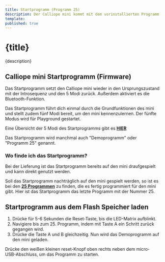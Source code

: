 ```yaml
---
title: Startprogramm (Programm 25)
description: Der Calliope mini kommt mit dem vorinstallierten Programm, das dir einen Startpunkt in der Nutzung bieten soll.
template: 
published: true
---
```


<script>
// import {Button} from '@svelteness/kit-docs';
</script>

# {title}

{description}

## Calliope mini Startprogramm (Firmware)

Das Startprogramm setzt den Calliope mini wieder in den Ursprungszustand mit der Introsequenz und den 5 Modi zurück. Außerdem aktiviert es die Bluetooth-Funktion.

Das Startprogramm führt dich einmal durch die Grundfunktionen des mini und stellt zudem fünf Modi bereit, um den mini kennenzulernen. Der fünfte Modus wird für Playground gestartet.

Eine Übersicht der 5 Modi des Startprogramms gibt es **[HIER](https://calliope.cc/los-geht-s/erste-schritte#turquoise)** 

<!-- :::admonition type="note" -->
Das Startprogramm wird manchmal auch "Demoprogramm" oder "Programm 25" genannt.
<!-- ::: -->

### Wo finde ich das Startprogramm?

Bei der Lieferung ist das Startprogramm bereits auf den mini draufgespielt und kann direkt genutzt werden.

Soll das Startprogramm nachträglich auf den mini gespielt werden, so ist es bei den **[25 Programmen](https://calliope.cc/calliope-mini/25programme)** zu finden, die es fertig programmiert für den mini gibt. Hier ist das Startprogramm das letzte Programm mit der Nummer 25.

## Startprogramm aus dem Flash Speicher laden

1. Drücke für 5-6 Sekunden die Reset-Taste, bis die LED-Matrix aufblinkt.  
2. Navigiere bis zum 25. Programm, indem mit Taste A ein Schritt zurück gegangen wird.  
3. Drücke die Taste A und B gleichzeitig. Nun wird das Demoprogramm auf den mini geladen.  


<!-- <Button type="raised" href='https://calliope.cc/media/pages/calliope-mini/25programme/589dc979af-1601938460/25originalprogramme.zip' >25 Programme hier herunterladen</Button> -->

<!-- :::admonition type="tip" -->
Drücke den weißen kleinen reset-Knopf oben rechts neben dem micro-USB-Abschluss, um das Programm zu starten.
<!-- ::: -->